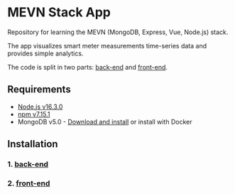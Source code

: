 # MEVN Stack App

Repository for learning the MEVN (MongoDB, Express, Vue, Node.js) stack.

The app visualizes smart meter measurements time-series data and provides simple analytics.

The code is split in two parts: [back-end][back-end-url] and [front-end][front-end-url].

## Requirements

* [Node.js v16.3.0][node-download-url]
* [npm v7.15.1][npm-download-url]
* MongoDB v5.0 - [Download and install][mongodb-download-url] or install with Docker

## Installation

### 1. [back-end][back-end-readme-url]
### 2. [front-end][front-end-readme-url]

<!-- MARKDOWN LINKS -->
[node-download-url]: https://nodejs.org/en/download/current/
[npm-download-url]: https://nodejs.org/en/download/current/
[mongodb-download-url]: https://www.mongodb.com/try/download/community
[back-end-readme-url]: ./back-end/README.md
[front-end-readme-url]: ./front-end/README.md
[back-end-url]: ./back-end
[front-end-url]: ./front-end
